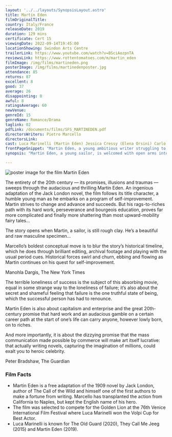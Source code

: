 ```yaml
---
layout: '../../layouts/SynopsisLayout.astro'
title: Martin Eden
filmOriginalTitle:
country: Italy/France
releaseDate: 2019
duration: 129 mins
certificate: Cert 15
viewingDate: 2022-09-14T19:45:00
locationShowing: Swindon Arts Centre
trailerLink: https://www.youtube.com/watch?v=BSciAozpnTA
reviewsLink: https://www.rottentomatoes.com/m/martin_eden
filmImage: /img/films/martineden.png
posterImage: /img/films/martinedenposter.jpg
attendance: 85
returns: 87
excellent: 8
good: 37
average: 26
disappointing: 8
awful: 8
ratingsAverage: 60
newVenue:
genreId: 15
genreName: Romance/Drama
taglink: 02
pdfLink: /documents/films/SFS_MARTINEDEN.pdf
directorsWriters: Pietro Marcello
directorsLink:
cast: Luca Marinelli (Martin Eden) Jessica Cressy (Elena Orsini) Carlo Cecchi (Russ Brissenden)
frontPageSnippet: "Martin Eden, a young ambitious writer struggling to rise above his poor circumstances, falls in love with the daughter of a wealthy family and aspires to rise above his situation."
synopsis: "Martin Eden, a young sailor, is welcomed with open arms into an industrial middle-class liberal family after rescuing the family's young heir, Arturo, from a violent attack.  In their home, Martin crosses paths with Arturo's enchanting sister Elena, and romance blossoms.  He then aspires to transcend his humble beginnings and succeed as a writer, all to be worthy of Elena’s hand."

---
```


![poster image for the film Martin Eden](/img/films/martineden.png "poster image for the film Martin Eden")

The entirety of the 20th century — its promises, illusions and traumas — sweeps through the audacious and thrilling Martin Eden.  An ingenious adaptation of the Jack London novel, the film follows its title character, a humble young man as he embarks on a program of self-improvement.  Martin strives to change and advance and succeeds.  But his rags-to-riches path with its hard work, perseverance and bourgeois education, proves far more complicated and finally more shattering than most upward-mobility fairy tales…

The story opens when Martin, a sailor, is still rough clay.  He’s a beautiful and raw masculine specimen…

Marcello’s boldest conceptual move is to blur the story’s historical timeline, which he does through brilliant editing, archival footage and playing with the usual period cues.  Historical forces swirl and churn, ebbing and flowing as Martin continues on his quest for self-improvement.

<div class="review__author review__author--review1">
Manohla Dargis, The New York Times
</div>

The terrible loneliness of success is the subject of this absorbing movie, equal in some strange way to the loneliness of failure; it’s also about the secret and shameful feeling that failure is the one truthful state of being, which the successful person has had to renounce.

Martin Eden is also about capitalism and enterprise and the great 20th-century promise that hard work and an audacious gamble on a certain career path at the start of one’s life can carry anyone, however lowly born, on to riches.

And more importantly, it is about the dizzying promise that the mass communication made possible by commerce will make art itself lucrative: that actually writing novels, capturing the imagination of millions, could exalt you to heroic celebrity.

<div class="review__author">
Peter Bradshaw, The Guardian
</div>

### Film Facts

* Martin Eden is a free adaptation of the 1909 novel by Jack London, author of The Call of the Wild and himself one of the first authors to make a fortune from writing.  Marcello has transplanted the action from California to Naples, but kept the English name of his hero.
* The film was selected to compete for the Golden Lion at the 76th Venice International Film Festival where Luca Marinelli won the Volpi Cup for Best Actor.
* Luca Marinelli is known for The Old Guard (2020), They Call Me Jeeg (2015) and Martin Eden (2019).